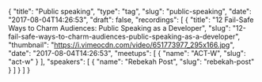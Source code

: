 {
  "title": "Public speaking",
  "type": "tag",
  "slug": "public-speaking",
  "date": "2017-08-04T14:26:53",
  "draft": false,
  "recordings": [
    {
      "title": "12 Fail-Safe Ways to Charm Audiences: Public Speaking as a Developer",
      "slug": "12-fail-safe-ways-to-charm-audiences-public-speaking-as-a-developer",
      "thumbnail": "https://i.vimeocdn.com/video/651773977_295x166.jpg",
      "date": "2017-08-04T14:26:53",
      "meetups": [
        {
          "name": "ACT-W",
          "slug": "act-w"
        }
      ],
      "speakers": [
        {
          "name": "Rebekah Post",
          "slug": "rebekah-post"
        }
      ]
    }
  ]
}